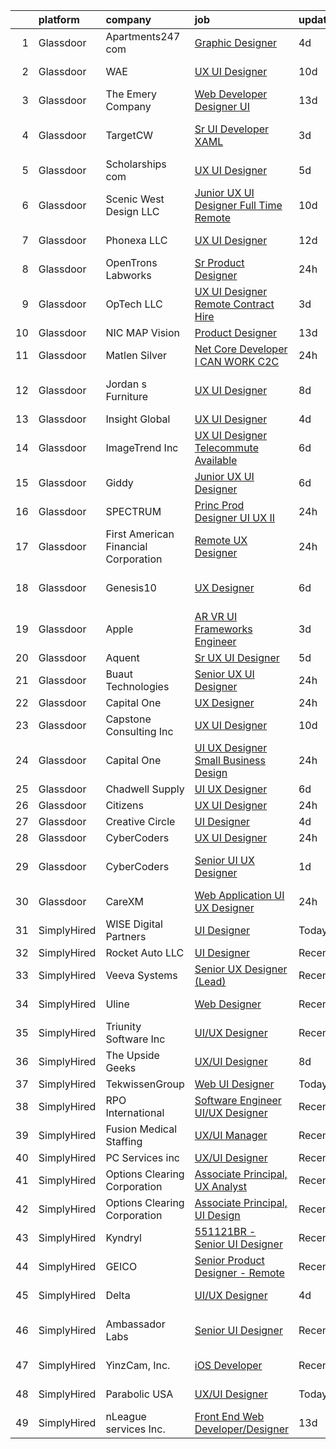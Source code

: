 

|    | platform    | company                              | job                                                                                                                                                                                                                                                                                                                                                                                                                                                                                                                                                                                                                                                                                                                                                                                                                                                                                                                                                                                                                                                                                                                                                                                                                                                                                                                                                                                                | update_time   | location                    |
|---:|:------------|:-------------------------------------|:---------------------------------------------------------------------------------------------------------------------------------------------------------------------------------------------------------------------------------------------------------------------------------------------------------------------------------------------------------------------------------------------------------------------------------------------------------------------------------------------------------------------------------------------------------------------------------------------------------------------------------------------------------------------------------------------------------------------------------------------------------------------------------------------------------------------------------------------------------------------------------------------------------------------------------------------------------------------------------------------------------------------------------------------------------------------------------------------------------------------------------------------------------------------------------------------------------------------------------------------------------------------------------------------------------------------------------------------------------------------------------------------------|:--------------|:----------------------------|
|  1 | Glassdoor   | Apartments247 com                    | [Graphic Designer](https://www.glassdoor.com/partner/jobListing.htm?pos=110&ao=1110586&s=58&guid=000001828163c559a44b240fe33c6c2b&src=GD_JOB_AD&t=SR&vt=w&ea=1&cs=1_e9064ce5&cb=1660028176109&jobListingId=1008053486519&cpc=8795CF9063CD573D&jrtk=3-0-1ga0m7hc6khq8801-1ga0m7hcug4e2800-7d10dd212d599999--6NYlbfkN0BeU7M9rYYo5PFtt98R-yOjlaFf3JV1uEYuIqbSF65ghhgGtDKCQ0JcHZcB25Vd2Gw-KzMTq9hL_wRsCNG_bJTef67xLgBMEa96thSXXJ-mGiPSQHiuZfWK28H1JDWmwOSrQuHZGhpHeuAFLKWsy8bHDPnyBIexSHVDcM3NFJaIqCpaOlbrCeohgTklXG2x8LkuCCX75r7Up_LDZfJvxRfOTijOD1RpQ33jsOuT6DBZVcDz0cgUxO1kB8b2JQ87dt7XNwgyu-Gtsr9_B4uJe1cW00sax2uJXxijsnzsGPLS12FqOhxKVS8j3Ga8By3WFskSGR1Zk2aBqUHpxFD3Pg9Bldruodkzn2WUVj3okgQdKFBW2zsNTyu5Jwo-S1iSfkguxHQJwbhDJvdK23XEYPppyYFDzHZ7F-JjgXwQIeE2kntH5uenl0U9DHt7Q3cBzIq_N2JVaPAfBRkUif3CbX0GJaDzkrtQxmyNEOHq4KnIcE_iFDYdNpbE)                                                                                                                                                                                                                                                                                                                                                                                                                                                                                                                                                        | 4d            | Remote                      |
|  2 | Glassdoor   | WAE                                  | [UX UI Designer](https://www.glassdoor.com/partner/jobListing.htm?pos=101&ao=1110586&s=58&guid=000001828163c559a44b240fe33c6c2b&src=GD_JOB_AD&t=SR&vt=w&ea=1&cs=1_6608801c&cb=1660028176108&jobListingId=1008038079595&cpc=214D26EF4E5789C8&jrtk=3-0-1ga0m7hc6khq8801-1ga0m7hcug4e2800-96f810d3dd78a011--6NYlbfkN0Bl9QJxqCZcWcAyXa034HOvbvet4oZucNDN581_ynRfl1w4Z2vSbYLN9J-8UY_LNbg3m-wMLwqRrFpu-w6Fm9bPy0kEXKbXLW2JhRjyeVIahrFNWy0-9x_5p1p1HaKqIlArE7_fjiNvi59wTmWRIQFnQXAdZ0TN2uC0Qo09sXqJsN5MOWqfKoMeCEFkTfsYeyS4XRvKDuBik4v6hXkDZA_RStbNAfittzvEq-SW_vK2rXr3FDDJN6dtU7Qm44UfK0t0sNpJC2anK8HsCNEtg37ne2E3crxDm5sc-GHJcLpxqCsnF3Tj8AQjCcYpCiT-TF25cGejcRsOeoLJYHql7UmbhtUJo_INuEXseHSA2U8Y71W6msab7OkUTH6kZBjrg0TuKPRuE4y4qZcfoIhireVfJNfKp2yJJwHM9jUkloMtfNaiUrntBRwz9g1TXiWKewPi-D4aciJmc--_ulXgjhv_lU1AII5_nhUpFaszh6zG0s9mo4Xq12A_Z9RqwiMUxiWGw_gXAXrB_g%3D%3D)                                                                                                                                                                                                                                                                                                                                                                                                                                                                                                                              | 10d           | Rochester, NY               |
|  3 | Glassdoor   | The Emery Company                    | [Web Developer   Designer UI](https://www.glassdoor.com/partner/jobListing.htm?pos=125&ao=1110586&s=58&guid=000001828163c559a44b240fe33c6c2b&src=GD_JOB_AD&t=SR&vt=w&ea=1&cs=1_339271bc&cb=1660028176111&jobListingId=1008031200409&cpc=E773D000C9BC26FA&jrtk=3-0-1ga0m7hc6khq8801-1ga0m7hcug4e2800-415dc031d01714ce--6NYlbfkN0CuSQGRMtSulYipVgim2Atu3bTFiA8J7tecboMjkqiwtZyQbJ6cmUj4f-dIob9iMPRM6Daxtn1a0mBwg_ML320VSkCh6bugh67wbQaJhBCc2eCVu8IEar2h6ybwf3obWuBZD7jVW0ktrWBiIMBQazNZLf0Wflcmjn_7TcqCVB0cmgsyu03jXHNjTXzzIdSFkcgbeQaaNesjsmlUBsiESwaKj94r6YzG063hDU-9CtZPsQ6tcjj9XIThkFcPkhu6OU_qUABZ993Igfa6yW90ghCkVS6KYoBPNXTzMtmkYU_tPDTSp6bZG2AN5vXIrmEImml_e1o5zQFbPAnu9xvTAu_5UE_NDwtlaH8lJe1QfBkuAXYCa9b7_JnshJzxUSffiRVmf0_afQ-LpqMv-Epc-7LBDFvURaLcQnL8UIFwrUrqB4xmta5lTBQp4t81TQC5vw6vr7JwOKsVsisdiu28qvaxyY6obm1EQSb78RWVR8m38EE7fKm20k45P9U8PlEpZ5b6MTl1KUfWSQ%3D%3D)                                                                                                                                                                                                                                                                                                                                                                                                                                                                                                                 | 13d           | Houston, TX                 |
|  4 | Glassdoor   | TargetCW                             | [Sr  UI Developer  XAML ](https://www.glassdoor.com/partner/jobListing.htm?pos=126&ao=1110586&s=58&guid=000001828163c559a44b240fe33c6c2b&src=GD_JOB_AD&t=SR&vt=w&cs=1_d7963791&cb=1660028176110&jobListingId=1008054995940&cpc=1160948BCBA38B5B&jrtk=3-0-1ga0m7hc6khq8801-1ga0m7hcug4e2800-3479c08ea28cf22a--6NYlbfkN0A6TktYCN0VG50lat1bxG6ZYGRoV5Av1OVF6J5hGgtfkbuLupBOf1hB4AfOK0qYtBdkso5hwkHH4k3pRx0WsxthXeHz0lppv3t0ekrn37pYNSPWeoeDl31OyviW6K9xnHG0XOB8fve758fnr71pI2j5IjokZTAvF9m-GoPWmRYzhF-xf3HViC5u_uOVzOcW5wX-3gox6hcRe4NKOt6-kMo4X2za3iB7_Ld3Ujt90-U9C67ICFL-oGwg-Qm4jBiDNR_ZAkyhKBz7FrKRz5RjPS2D_oxuSXGt-2PVmBbu4PHdT3WmLidVx4_TpnQit20sjC5LJCsQ1nj2e_pjLb-LublmDH0AZSGPLnAYPtIAOjLU56JDRfsrtheV0EEUNdExGGcsqonML7RKkOInglpqlpO-IWCMpnht08WtCdY78z1q5OaIjHq4cr1Gz8ggXMFdiJFpkOrY5zRP12nXZYf872QT5HRNqw6l4noBu8hDnSWLOay3tYntKHdAlJrkh_0UVhBC16YOEmPypy6jteDXOJ79kBV9lCmwI_pLF05eWnLHTa28y8nGrVrY2X7VpuPgVSM48rfIdg0FIU4KWmiV3ozfDWGwutBt2Fdy4YgLJFlebWGVNSBbErWu7Pr0mLFVGie4nrhm-ivZUlc5X0u_DdnnqX6HZwlCb6m9x3lkMX_sXjGRRR2os73s69HSSieDygnS_SEk8GuKZTVjvJ1aiGpfe3CfqcBFL0M%3D)                                                                                                                                                                                                                                                                                                        | 3d            | San Francisco, CA           |
|  5 | Glassdoor   | Scholarships com                     | [UX UI Designer](https://www.glassdoor.com/partner/jobListing.htm?pos=104&ao=1110586&s=58&guid=000001828163c559a44b240fe33c6c2b&src=GD_JOB_AD&t=SR&vt=w&ea=1&cs=1_8b6f96c6&cb=1660028176108&jobListingId=1008050079238&cpc=9BE7264F9E667C9B&jrtk=3-0-1ga0m7hc6khq8801-1ga0m7hcug4e2800-97a8acf3ea5c8738--6NYlbfkN0DWtRa9NJfjQIs4MWRRqD4F41esfMsK79cV24t80VXfzZFDOyjDImd-O2TBHvFoHtLr3-3PIPVt4Nkd28xrIkk47n_PIbUDEnGGyWir2OTkskoiCdE_TwvvIkB8SMqB8nxYxXsVTFUAfKuWQwS9A2Fs1t4C7WHXKj1fjqB92hcE2iOCk6_tWoYoh_gB6y9bqOQE7F8mbHbP_9LeYXw52SD81gOUf0yOulldptuXGy9Hmmk6mCcRt7R3-zJt5wqTYYvuetclcnnSIDyqLv1XfwnRz4yjkrhRAgCzbTmrco8sQD8MZvdoE3Hp7-J8o0Tznq-BJrdcR4TpumfUsIHdHmR8NnzyehGSbZKn0dTy-bB-nu3m1LXWmJpWZN-IjoBmBrenDBpG6toTEUjioz-E010cHDtauYeYsNIuQC6Ixg0uiHzb9kRmUZKbz4bGi3jsnCsKIcRaRm2O6AjsoPJbGOe42nLymGYO8wtQ9iesgiv_nrF3qQQiRgdj)                                                                                                                                                                                                                                                                                                                                                                                                                                                                                                                                                          | 5d            | Highland Park, IL           |
|  6 | Glassdoor   | Scenic West Design  LLC              | [Junior UX UI Designer  Full Time  Remote ](https://www.glassdoor.com/partner/jobListing.htm?pos=105&ao=1110586&s=58&guid=000001828163c559a44b240fe33c6c2b&src=GD_JOB_AD&t=SR&vt=w&ea=1&cs=1_d11ed28a&cb=1660028176108&jobListingId=1008038829494&cpc=9908D8D4413DBB8A&jrtk=3-0-1ga0m7hc6khq8801-1ga0m7hcug4e2800-dc813bf411e91ac1--6NYlbfkN0Di20U8kyODQb6-AO2Vji-gz3AZLHnbpBo966FLagvruq3rFILu0QvDCpK9UhdhY_d3JowbU6n4M11Js_LYbmnqLHRnBQlkIY0B_Cmuwl9MtxMY5L1RwWegY5XzXch3d-pZliW03Y6g450BCFkjxvpcFSRt0cU3pNoMNOeHGzZK_laZvnMCqk-rCD8hJIbvwz5ox5Ai_0q8pU6ZU5R2BOPb81QvhhewOrWR4Z1g0KJ0h8DNp1k3ELvukmbqRRZ_rfTqdsYRLyFzuPeZkywjNqq8UedHFzdwI7AvpjsxVGoL7uQzhhceA4DOzyDnOnbxx_b_rqg3IhFcrKoHKaX2vJfIAgssAIlSpbJd-umrSbrZy8syITPZw5XG0HoPHR_IUvYhknrHAZv6gr7r8SyHfBd3-HuTvpMibg2SNOxXXn-WMzCE2RqrqgGKdLDoAiQqTJfyHTMK-LCIxwCqGwVqJw8r)                                                                                                                                                                                                                                                                                                                                                                                                                                                                                                                                                               | 10d           | Remote                      |
|  7 | Glassdoor   | Phonexa  LLC                         | [UX UI Designer](https://www.glassdoor.com/partner/jobListing.htm?pos=118&ao=1110586&s=58&guid=000001828163c559a44b240fe33c6c2b&src=GD_JOB_AD&t=SR&vt=w&ea=1&cs=1_8feda5e4&cb=1660028176110&jobListingId=1008033061517&cpc=AC285F3A3ECA6BB0&jrtk=3-0-1ga0m7hc6khq8801-1ga0m7hcug4e2800-7f9ed13c890fbb94--6NYlbfkN0AMLn6zu5ORAjXLz7kGUhjB6HayqlOajU_kbA5Z-CMCwi2WsBbU8Pi9OrRlcF-PW2zA0um912iEdUJduQY3Z4u-DsEmKbaaZjmhWEuk-eyRwk4MSoBSwSkg7B1_d1sxW7wKaxhXfswLjBZyqKJAktFBBBh2fN9MrF30tOxm8X0apya9rvhNZ92-xWV7NVkvg0R78H7wqV1IMcuA5VyYrzuVSZqipel_jL-QehvGYGr7iz3pCU9mxw8euHDmpGebHd_OAm6jer-FZCB9kXyKWITe2yZ5YkvcXT6rYh7r5c2CA4vRnnHt5E5rDFM-uewzHSH0FFBv8yauQdAi6DPvrYR1INRRYZMoxuFZxgHMTKPjGD1uRdhKEDHvLO0jaXrImmfGFL1BYPU_EopybRcMjf5PWRPqxt6B7ZVGVtzaihTEEdWzhWcCnEa1jJV_Ee7WcEQo2-Voi8cANd3fkwasPH_ikZYeved7_m_fBrWGRAyTwA%3D%3D)                                                                                                                                                                                                                                                                                                                                                                                                                                                                                                                                                              | 12d           | Los Angeles, CA             |
|  8 | Glassdoor   | OpenTrons Labworks                   | [Sr  Product Designer](https://www.glassdoor.com/partner/jobListing.htm?pos=115&ao=1110586&s=58&guid=000001828163c559a44b240fe33c6c2b&src=GD_JOB_AD&t=SR&vt=w&ea=1&cs=1_2d6c3cbf&cb=1660028176110&jobListingId=1008060413365&cpc=4F748F1840550ABC&jrtk=3-0-1ga0m7hc6khq8801-1ga0m7hcug4e2800-35a36552cd68a483--6NYlbfkN0CRy_3JIAK97co_lOszuwefXCR0YtVTL0xoVBsl-x3R40za2a445SSTMXfcwy4DHcwk18c1CtFSifW4BwSFM_6f4IlIkAxFDoeuwTBMe112LIb9jKEovwQRmsa9dgU-PotWYN9jEtKUxK0Ayp0uqLSAuW06e0xD5QmdaAaFQxMFt3L0iSv9Gd5zX6NHK3_Lvrv1qGS9tu67WECIUNIw4H4EWxkZQaWAmu2FnIW0X7epFHMtdU-ium5AbYUDsxiqEwXuXneHAhP6XuXMJqRmN0kNuEFoS-k_yFPkIo45fC7bCmR9mxIhiChbsHIgCS_btVwQtLxw2fE-nrt_jK7wDG30Z8vAmGMujmvmbomi2pzKFcn380N8GhiFuF_A6_WvRjEYoaZz8iuKXnL7Zv26_hv6HEQY7kELL9nttYnR-2MAzd-ohexsqRNE6MMv45Nx9DcBOtx-IeGr2d71IXbFUsyepIfhY8AXKe-F5c4Ksyx0hvLM8TJsSR4_yuNhuk1OhUCWUUV6SWkcdg%3D%3D)                                                                                                                                                                                                                                                                                                                                                                                                                                                                                                                        | 24h           | Brooklyn, NY                |
|  9 | Glassdoor   | OpTech LLC                           | [UX UI Designer    Remote   Contract Hire ](https://www.glassdoor.com/partner/jobListing.htm?pos=121&ao=1110586&s=58&guid=000001828163c559a44b240fe33c6c2b&src=GD_JOB_AD&t=SR&vt=w&ea=1&cs=1_6e116eea&cb=1660028176110&jobListingId=1008055860558&cpc=AC285F3A3ECA6BB0&jrtk=3-0-1ga0m7hc6khq8801-1ga0m7hcug4e2800-bc7dfdec8b99b0c6--6NYlbfkN0DP9fosW9IEXaU1TZ3ocreH2vEq1sd-U-IRxHoNdS6RHkqAVuspg0SWSgO6chgcdoVUKnVW4LXXbw-nLax4KHZvgrFDZBvOxdodZuGgBmMnnqzKcAhcoZtFIkESBhh17wempnboMxtBaN4eOtflkGWWKKQJm5pZaOiZHYmZMD6uKhhdQLzM1HepE_8y8PkGYxgfWC93uDZJnAmyk4SJomFvhBUSK5aY_lfyVn6J8iWlDOFCktl8xkNGKlSfeuGErgiC96Y_9wSYc0tWlVkoBON5Oyt-bV0b0z_MMSktM54rd_27S8skZYR5YnHHlkxQK74bfKfk9xDimFQJ8i104nsVuFHfI2KTSp0XX97YMvoqyFh2pB0xPHXvmkfc7TlQz5e0xKvx0Ju-8ofvuOTwf8lV_kzsTn-dT6HoWxb6jLow3BS7d0xt-SQR5ZUK-LoM9Gk1z0tdlDm0nEISZHNwVI1cpONDmCSqr63FyFUOX8FDbEtg0zXiDdUzs1KOZVEvCV8J9gfIhNGQNQ%3D%3D)                                                                                                                                                                                                                                                                                                                                                                                                                                                                                                   | 3d            | Remote                      |
| 10 | Glassdoor   | NIC MAP Vision                       | [Product Designer](https://www.glassdoor.com/partner/jobListing.htm?pos=112&ao=1110586&s=58&guid=000001828163c559a44b240fe33c6c2b&src=GD_JOB_AD&t=SR&vt=w&cs=1_37ca42da&cb=1660028176109&jobListingId=1008030867814&cpc=56C4EA4A1A191A49&jrtk=3-0-1ga0m7hc6khq8801-1ga0m7hcug4e2800-60d9eec4c2205df8--6NYlbfkN0AtsoojotSgbIPhmq4zAQgMxAsohilgvjj0WpDAr-D6-AN6xsHP4aec7gX_7i4O97P3euTb_mLS8EUjoViJCSDtRmeG4FYVXE0XYZobGSwhO6ncyfoaangJZqhXvNaJS6aC5NqmmPwJE0D8kR8HMLaUlxRM5YxzX2UJqgW3lwv5sCS5HadJjfdx63sk4VwrECQdPUOJ6HfFZoe4epYYCcoFYl0wbrvnPVLWSuBAZWq44F1wswAIVK3XnOY8Tv7P5SRM1oxa9ponDe0mRkHQARHFgbwqf0Y9OHpp51m6HlhZa4q9HmApa7dqBXrG4XpwhbDkIkX8b6DFupiYpQ-z0lXlEI93LwTIpIeNsD1F6S4Kd3BzpTkO34JOlEzN__18k1Zv7fo6Lw5w_op8L6cfZWrBesurrbzFLcQpjtd-22tgkmH2mIbnxS6x7W5jeWq-Ek6cPun4HE9voFmEHgytzX_ZgnE-zUY1dMnqa_NQiUWczFoOsL_TOxIeKPe0l4aTXB0BHR426dmGDn7MqL7YOU8OOb0dG6ajwt9wp8LOGjx_Ufr3VCN4mVcc)                                                                                                                                                                                                                                                                                                                                                                                                                                                                                             | 13d           | Remote                      |
| 11 | Glassdoor   | Matlen Silver                        | [ Net Core Developer I CAN WORK C2C](https://www.glassdoor.com/partner/jobListing.htm?pos=124&ao=1110586&s=58&guid=000001828163c559a44b240fe33c6c2b&src=GD_JOB_AD&t=SR&vt=w&ea=1&cs=1_3e4167cd&cb=1660028176111&jobListingId=1008061176552&cpc=654405A9B1E0A9F5&jrtk=3-0-1ga0m7hc6khq8801-1ga0m7hcug4e2800-b04cff43445d95bf--6NYlbfkN0ADTliTSg4K3aDxe8vkHVVj5ml6bx8ND6Ab8oliGx3AtQak9O875La2bFZ7Jqdg5u25Kd4KsMHF_TD2RJy7WDmLEuXNUNDxSi0KFs-17UPwwd5avut0Q6rofQk2Cxr3Ed-dREKnzdihl3QEblT65bd4g5DErlySoVAXKV3702mLc2Cr9SySP5E4qcmZAGPvMhuaVQQ9TrTQ4dWhdulV86XoVcDloXoUIfmnPqPSz2geLIHDr7ZzwSfq0wy-fWTisNq0CBt-VQ7ig2X_muPmqzTHuktp3G3oYS9vbIBWmGT13N57rL2kfQ3Ocn04u5p0S23kLVbNXqVTqMZqxovO216yE0K2sLBcYm91nqxP4pN1uksGcaMwvyO5cgOcjURjW-ufcmfCVkaYug_GLQ8C609EeyudayTTOR0LqvFIaH7HEvvxFHmXzsXRf0KBs-Ro6fM5GynypStBwRD9RPhWVPuzLGUon73rx4E%3D)                                                                                                                                                                                                                                                                                                                                                                                                                                                                                                                                                        | 24h           | Florham Park, NJ            |
| 12 | Glassdoor   | Jordan s Furniture                   | [UX UI Designer](https://www.glassdoor.com/partner/jobListing.htm?pos=117&ao=1110586&s=58&guid=000001828163c559a44b240fe33c6c2b&src=GD_JOB_AD&t=SR&vt=w&cs=1_bef73ea8&cb=1660028176110&jobListingId=1008042748995&cpc=F4EED0218A761C36&jrtk=3-0-1ga0m7hc6khq8801-1ga0m7hcug4e2800-0027da30c5ae9aa9--6NYlbfkN0CtfBLOeqOWlQtoVzcQWVpNCgwImBPjaGBakKLdNKYfci969u7KqqZboeN7WsUFB8h-1d0sor0wg79JOl_b71NqrDrOD9D9Gj_wb2u621tFHDTbGx4W9DQPukz0WgCYUq5BCfrUeKs109lGX4_oKtbRW_41-BR4buGmkUt_TwcxUQkL9895COa5cz0XsnLBXJIJdPrBTUXAF4DGS_69ddGVavttWUTeFwJasv9LHhBk7bQjzvF-4cSHLV82vTMjDa55v3uWGQHCX7-qPrQAJUt8NgqxrzN02JrW03tu_eSjCHcb5yA129x4tIpiULWU4RLZ3YVix7exYPg6plj50Pb39tAHRRTw4FzFG4LclN7HCjylRJmMopvhOVvmdjLPQJsvXvWvnz-Vo5u5Ab1Rkrdggt-mlPpIPrjOB2fpUjHF71btOLm_y-Ly9FdKw1f4bjcbsHQQK27KyK5hgRoluemw796iRgJqb5lMkhxIM0YW2WYza-8egRIwkzThXnsphc_W235ZH-AHClnXlVHJFerQlN3FJqlKNPwvB0YFF7SuFA%3D%3D)                                                                                                                                                                                                                                                                                                                                                                                                                                                                                                   | 8d            | East Taunton, MA            |
| 13 | Glassdoor   | Insight Global                       | [UX UI Designer](https://www.glassdoor.com/partner/jobListing.htm?pos=128&ao=1110586&s=58&guid=000001828163c559a44b240fe33c6c2b&src=GD_JOB_AD&t=SR&vt=w&ea=1&cs=1_5a9e3f62&cb=1660028176111&jobListingId=1008052953190&cpc=654405A9B1E0A9F5&jrtk=3-0-1ga0m7hc6khq8801-1ga0m7hcug4e2800-470d05866739d055--6NYlbfkN0BKkHZu3wF05EeDimN_p6sYpKCMArvwa95YdH7UpkaBCi52Bcb3JNt3gbZrKB95T4Y9O33UVOiehw7FoDG-GaaEolMUnReaTRE5kFnSvKQ91awDatfl6aDg4cCmf2sjzftduIbpcOyxkJRh2gvKjA2XJ67VllMUhR1DxjNU5ecHPsdfs24_TIUxSUXiOGg5zBva-kS4MkegMT-o3qqUBKs2CDh_q-7iwMc8i-7AM_jBJddt0PCQdujtKiU614uARefV10Rrkdoh8DNh-c5IbKXoTAVUKb_-YY__6Joi3G9a-auJQ4aHkoahYGgBdHcUESC-dn_g3J6inmQRHUI56WsTKMhR_84ZvDw_vy5izjkn37q68uzXXb2qnZSt1QC9uz3PryrvPvHjROkFpLN8pMg8YsCKY2U2woLukGxKskqQyoRT7CvsaefWAPYBMhbpaHgnoOMersiUGQFlEH5q-R0ZxbyiQdw3jlxETb5KXFDSnyAHQeWkPFi_5D9NaZ_V0tlNyxfN1otC_A%3D%3D)                                                                                                                                                                                                                                                                                                                                                                                                                                                                                                                              | 4d            | Remote                      |
| 14 | Glassdoor   | ImageTrend Inc                       | [UX UI Designer   Telecommute Available](https://www.glassdoor.com/partner/jobListing.htm?pos=103&ao=1110586&s=58&guid=000001828163c559a44b240fe33c6c2b&src=GD_JOB_AD&t=SR&vt=w&cs=1_9c8a0ea1&cb=1660028176107&jobListingId=1008048373553&cpc=987D8AFE463DF687&jrtk=3-0-1ga0m7hc6khq8801-1ga0m7hcug4e2800-c94349a35513245f--6NYlbfkN0DrwfU7w0F46R08ZIN8pn1s9hSRnqvJPcbWVx8YEyFsPHLaXtJqEtjTqwlAQ-H4t7MSv0M2iLarh8ZzZaQF3KycC-EX0dQyCJQpgYefs-bvc5nxDSpHI-TK2_mK7jV5m1VUN6jNqdprj6VColdWbV8kpq8w1yeA4bg0v789A-jofcCmKwPWBJsXLuAeBHainFO9PnVaUb85boqzi80EKHOOv7HtkNWmZLX0SkISyiIb1jC9F08d5BTRNQaV7E3WNDrtrhh2dqWSYLbosKhlCnqqagrOgydx6UE7yxl_xhklsVkm62S06hF56lopQKZbux8w7i0jQU8BxN0QcauC8cOJoDD4r71hNQlmeK0XtG5oNdATvtVsDwu1tkOs1U68uxZ3uxNCkew6PasMMovObK8y9O82xHa1-lQO2LbcjtUd2D9P_hn41CtfcPwJLI7yiK7tV8vq2EKF6LXaWMzhbURJAW0vK6qHh-n68utPqZBtF_M6oJ8B5AVuWG0hZig60uhPCkMuAPYapNu8UNuM56EpSUtRQoBbgtDDWKw_enVUjhsiYpSPFlQrgEaZK6PZlidDk5QiuzoQfIOQCgXCkl6l)                                                                                                                                                                                                                                                                                                                                                                                                                                       | 6d            | United States               |
| 15 | Glassdoor   | Giddy                                | [Junior UX UI Designer](https://www.glassdoor.com/partner/jobListing.htm?pos=109&ao=1110586&s=58&guid=000001828163c559a44b240fe33c6c2b&src=GD_JOB_AD&t=SR&vt=w&ea=1&cs=1_c52c9964&cb=1660028176109&jobListingId=1008047336318&cpc=BCC169F53084E245&jrtk=3-0-1ga0m7hc6khq8801-1ga0m7hcug4e2800-d1a4b60593d89724--6NYlbfkN0Cd5ZvLdai7cR0fypH5_WiGezUQesq24dbKuF0ly35yawptN0PyaNvimOpY191wOVNjCa9n6FyG0SI0mxvhmadnspxfDYAUWLRuIIll3rlK4kI6jXTffRrduenomHMEBI51Hj1q8WJ31fp8KHH0WDZnE4DE0lKRY9aZeALerYkXLAOimo2AhBlDIdqYc5ikrNrs2BpuH452MJqAjr8gAgDnlHG9fbwoWOWNynvaV_HNM0kVFdBUR9wuCOLiWijPDHQqa1igmMS17U_LQsO9kNbobrvwuuODFf9QeQUnCG9MhNdob58KcokQ-Tb5TqgvLLODe8oajkGMPIjH4qWK_D9rbORjkqERdIZ_JnO3fL3dkTdg7Ra42lhjWR8N03RGv2n8fvCto6FEbKbBSZVfknNjMNRVPAcTwkNmss9nvLyVtzxi9NMCJAleHQQP-5mv2r0Jw9hZb5JsFdlboEg514WXY5Y8kKJwgAMjFKQFk9_Y50n7d5y5BMTWLq8BNKb486U%3D)                                                                                                                                                                                                                                                                                                                                                                                                                                                                                                                                     | 6d            | Austin, TX                  |
| 16 | Glassdoor   | SPECTRUM                             | [Princ Prod Designer   UI UX II](https://www.glassdoor.com/partner/jobListing.htm?pos=107&ao=1110586&s=58&guid=000001828163c559a44b240fe33c6c2b&src=GD_JOB_AD&t=SR&vt=w&cs=1_d6a6d964&cb=1660028176108&jobListingId=1008060368642&cpc=2F9DD8B511C89582&jrtk=3-0-1ga0m7hc6khq8801-1ga0m7hcug4e2800-8d90b49f929722b6--6NYlbfkN0CeXNZYxOzgf11O9-TFJft4I5QLQjKTqoL33Rtx55G7TvJvoeF0OvnalWemQxNwsZt_fWJY9YTyCETqzrC5Y4eh3tedTb3iZriNNXbk8gnQz54DOrsQjfv8mtDtJ0HS3lRzoTK4_cT5cTsu2Q8N6JmYoXH8jS1fgncYIc3c5x2pwPwa3EmvgoyWPSNtEIzyuEcP-ZI4z6j1GzWfk-NX6QiRl3Lh7QkX0p6SA4Y8aSkQUywWSNm1ooy5q4HNwvSruXptFhn0iVkgPqRsTX_f1yuMTxWPFnVlW6w4T_aziPKKDn6ox8AxViXQGoAdzP5WCm_UwbrPzp5ejk5H7rkMVMvFN3qNMr2zMy7elBL58IOfS5WW8Q32UjEeZsq8AGreXSwWhJbqKJB2Coa74Qb4AdZu_7S95DPb9eQezE6NUqtt3dj9zNkUNPkXNj_V8ZIw7Io%3D)                                                                                                                                                                                                                                                                                                                                                                                                                                                                                                                                                                                                 | 24h           | Greenwood Village, CO       |
| 17 | Glassdoor   | First American Financial Corporation | [Remote UX Designer](https://www.glassdoor.com/partner/jobListing.htm?pos=116&ao=1110586&s=58&guid=000001828163c559a44b240fe33c6c2b&src=GD_JOB_AD&t=SR&vt=w&cs=1_de0cd781&cb=1660028176109&jobListingId=1008060481386&cpc=F41FEAB56D215062&jrtk=3-0-1ga0m7hc6khq8801-1ga0m7hcug4e2800-5e26b4fe0d632fbb--6NYlbfkN0D_rOR36Gvk_CJq-cXVMk_EfLL3YILv7-o1rmNyHeomS3LSjiduIbZPUwXCp1KgM8rAVozXDmY3SCYNCKtbd2c9Rmcow3c_GCISB1Erki3k071SOQBhCdEhJxKcvfTJ3aY8ZD6RMcxEtV4yO5DTbG2HKck_g5reS4qG24s3VWZ9ew5oTLtLUnqzqABybs055sMI2dmMSbtoELlOqTQF-n0RWV32EIxxuPeyyQmDDrUN40X8W_o14hwfYsZDnw3kaVHTgHaqAoEYSkSFb_FtSpT0qYmXaPfJEboZqz7rgfW4F6x7NcGUhs_91Ww9-jAPHP-Wn33t7P2qmsyja2CboG3zqy-5kXYrdiZbGyE8nQnBzFmuXRegZI3sCTaAEdKp56CmgXr0Bg6s3Q2qflXODkzaxHH2cGOqpfTR-bqlAiZSoa48kSI-ieA0)                                                                                                                                                                                                                                                                                                                                                                                                                                                                                                                                                                                                                           | 24h           | Santa Ana, CA               |
| 18 | Glassdoor   | Genesis10                            | [UX Designer](https://www.glassdoor.com/partner/jobListing.htm?pos=129&ao=1110586&s=58&guid=000001828163c559a44b240fe33c6c2b&src=GD_JOB_AD&t=SR&vt=w&ea=1&cs=1_fb071b4b&cb=1660028176111&jobListingId=1008047809959&cpc=D2F1DE17EE1F43B9&jrtk=3-0-1ga0m7hc6khq8801-1ga0m7hcug4e2800-a550448fb6494970--6NYlbfkN0DH3ZduE1E9As6soTCMQ_eON6tHq7OqPUhf7AgflmQgujXA4OA3jaDZsOORdf54BINFv2QIeFGg5QvG6EUJq97-YmJIx3q0kClJ06LzOTIF3SCTDPTlhhsdkgMf9q0Ji_E8JHaqU9YZVk9R1AIGNLpTnxEvZzW6BvL5VHh0NG3w676PRcuGtgOOXyDeVsIzOWUHDsURyvZ3Ls1-UhPghYme31gC0kbYn8xLgmEdy_-IEczCiCV5rzIizEKPAUqViT0k4qt7WHRBrHAdghaSN9jkt6XIUVSJMI9_T4w0aBYw48pB7tgL_j0Hf3XqXV5XcAju0xff2TcVYyMxtiKTSMAu2k3qphh7PCaB21eR9s_g54qfbllrsEAZihwRxQ-K_Zz7Qw20ycW9IJvRFhea4Gwpa8vNpnaNBE9I4z0iAL-suGC4m3qhOyAnNKCl83rAi2S4mR0H5objms7aCBkj7NfMhK4GJsflPFi2D3NnLFgATjM1r5YgVpCoG_MAHeIjBdCWcuFno-GWSb5RpCZ1MAJGw_yDpce0OcEYEa9jbo4lDyzSb1n8bRZtfrQEWGG6G8DkdhWDP2MQ8niRii2G4DOTBwt5SiBstH4LIUjKZ_6ihTIJPD7eLAnQm6dvjdQIYQz7jajcw_Knox16Xh7-euF5X1KUls24J3-rWUZsQlwRqdpigIJBBYUCJ9QeBSuX076TrW5JLM55qxMdVCIy5TgcVuQKAVlbHBzOk5GjmqpBtq5FseOieyjKNixt0ucAoGld1OKqY7QLqzVnculBl-byIudRtDWVuzOxN-IwOwyqtOrNPwE5HvzwC_eVoZO9rRxBBNBTuC8fFIEp0wUcFw0qwybW7KQfeU4Ub-eohTU_6sFeSAQ4rmh6QlFnSVE7slSVi_JIO9HghAKJ_pYGjYgRZ2akZ-k58l_4tjrate_NkaJdOSFO5q4wOn6owIbwRppiYMvh1-tz61-CbNaVDOPfaGbKyukPAtLv9I2d4GHHbe1dAuTFnqyF_pa_csBlu6aL1P6jlhAxrg%3D%3D) | 6d            | Mendota Heights, Dakota, MN |
| 19 | Glassdoor   | Apple                                | [AR VR UI Frameworks Engineer](https://www.glassdoor.com/partner/jobListing.htm?pos=114&ao=1110586&s=58&guid=000001828163c559a44b240fe33c6c2b&src=GD_JOB_AD&t=SR&vt=w&cs=1_9c66666e&cb=1660028176109&jobListingId=1008056590557&cpc=F41FEAB56D215062&jrtk=3-0-1ga0m7hc6khq8801-1ga0m7hcug4e2800-755e4e1f8bbd6e4e--6NYlbfkN0BvKrLyj5gPmtZO9T8euul8TCxuuKNOtzRJOomxnwSEodTz2Bc-sPZlt2Zgji_QUXErRRnd3Vp33i82mbfr9B_PKwk1K8gp4La2f3srgvqDy6WupVnxY6NIp3F19EjsSl4sO8SLlB_xbRpJLqiIr5dP7Kr4hmV9CW7wAONf4EZvcXhi6pcX-fsY_gNcrPEXE-ZGoo8KRgsGGSIzjXakbQqY6TdocUu4LpPgNWzSEoUCq3cgnOZEGLUdvTU8-NX1fOQ49O_dYK1tJUMeGmVEm4muyX0i-Jqgyx_KF-QRgW99mys7m8dBYG5MqpNzq9g4ZqbnYygZ62YUCdjzObMj5LLxrqbZ1d-d23Tcxa70qbmARBYdXuvNQKPQQxuX8Zb7sSkBe8dX-TNLwTv2Cr386aZZn8lDCMEWC4I-VJ5Du2XjvTrKHZjviC-OokbXpzLk_kBcappMrJVzWd98WE0zKqEVdGGObN5tGYmEx4lS_P9N2pH8P1odQAZWxmaw8emnzuMh8NTGhF3g4xy8wAMHKf2ViU0Yt-tRL6kMm9DGtWQCdgGsun8mRNRGycy35eK5f2Vr8NTmXBMBVDskkqEDSVoAOwBbOaMt073Vp3dUIORD010vmoJ4q5ta7FUH-54vphbEyDRWBDAu75UITOljj6xR1-hBAzNeTlwT6Rd96l9LtdRkrh3ui400J9UjDML5mk8xoDmGgdl9prNGWc1ad2EwGi0_T1BtcSYR3o3DjIIvtQLfRiboVEHiBK3HJkw8U8B3KngQLnUp10IatJBPLgPvwJmop4IHQkmA06yUaH0fJFyVsRLCGI5Pi2DOrV4Df8IKsVdcdKX_AJk6mgCyFT6Gfq9CuX-mF7PU5haxPdz8PiRf-ZLSLbHl7v2KhT3txz7KB1W8xjaQ4iekLKYjCOuNJeQcM1A2oVZ-uWwuchAz7ET1ppKQfiPehGPcrdHl1jtQw_m5ZRLnFA%3D%3D)                                                     | 3d            | Cupertino, CA               |
| 20 | Glassdoor   | Aquent                               | [Sr  UX   UI Designer](https://www.glassdoor.com/partner/jobListing.htm?pos=130&ao=1110586&s=58&guid=000001828163c559a44b240fe33c6c2b&src=GD_JOB_AD&t=SR&vt=w&cs=1_c415b0bd&cb=1660028176111&jobListingId=1008050237710&cpc=9DC6E4D8324653EE&jrtk=3-0-1ga0m7hc6khq8801-1ga0m7hcug4e2800-b9d88c2634e37cf2--6NYlbfkN0DMrcEu7yrtATojKJA7cEzGQ3FdRGWLh0CZQInL4ECGI9gD0Wolx9R2v-Aex0-GK07SeUsxiPoQAw3Gt3qnAtUkXE-q3nk_671ntMIUE7g7AcbR4A60yl8DRs9LA3NOvF0mSX-a7RyMc3LzWuWVuNLEF1qI5UjdE4H7K-2a1fa67wMBKnzRrcwRjtEwTPNThpHJFC1s7Pje7Yl0oXS8gvv_bJEZT_C37wTkAuKyHsvMGGYYhnUpYZnED6qxMqg0lzZmN06dnhpnTqqqyD9wGbN2yaNbhx4Kcl3qQPWWFvYemZ43-2USMbYVDfohAwVFkBpwUEvu7n8HrhOwqtahD0ySfwbg0HdUcQTMeSI0LE0ceEEpALj4JJV_VGH9HGVNtSXIlL38KDLSasOBOFf3l9MTGpa4nlnZRtWvZJZzMEE5I2W4j0oA8vKWHzq3k1kLcxJgDU54mxWZyw%3D%3D)                                                                                                                                                                                                                                                                                                                                                                                                                                                                                                                                                                                             | 5d            | Seattle, WA                 |
| 21 | Glassdoor   | Buaut Technologies                   | [Senior UX UI Designer](https://www.glassdoor.com/partner/jobListing.htm?pos=120&ao=1110586&s=58&guid=000001828163c559a44b240fe33c6c2b&src=GD_JOB_AD&t=SR&vt=w&ea=1&cs=1_c7fb3292&cb=1660028176110&jobListingId=1008060923478&cpc=6BBECBC74F3AC36E&jrtk=3-0-1ga0m7hc6khq8801-1ga0m7hcug4e2800-74a8118b5bdb61a2--6NYlbfkN0AM12BqbIzrsuE18cTx8sQy-T1AownhVWSDbBE0SGQbQBS6_mlrZ2LHB2p9fBspAufCXp-gwpFA3PZhd79EJ6LirMTOOORd4Ja7K6afeJC-qFOexLYGvcqa8eZ2YGZF8etv2lT5PdC8OjOFBsTW-Gx7R1PPCqO_oKaeO80Di7fqX_DoI9Y6ZwlfxnVQzmqRlJ22wyfDAuJ_kpN7hTzMOU76FQuQMybPFBejZr67k64-qNzl4MlE9kWE_-3jg2m9dDwGn9K3A0-nW5vxwRz0KT3CEnmMdhXuNsXWZZGnnyCoBOBYvY9SKnnFOw-_9uocOsoapkz9EzMrZ9_g4Fw_Y0CXmsUxFM7IIaMOsgNlvVtxU3D_Oa1cdlub63APsOQxwnJe4Bsi908aEvbs73WlaNVYagJEG3iptKtAi9771QYs5Ag5SetNGw7r8zYddL5nEu6fsncttcYehWECtyVFjwHffTyXwSMKBMNnZo68coBcE1VIAeDzmh00qzgE5QcQdufEdGobAiypSQ%3D%3D)                                                                                                                                                                                                                                                                                                                                                                                                                                                                                                                       | 24h           | Atlanta, GA                 |
| 22 | Glassdoor   | Capital One                          | [UX Designer](https://www.glassdoor.com/partner/jobListing.htm?pos=111&ao=1110586&s=58&guid=000001828163c559a44b240fe33c6c2b&src=GD_JOB_AD&t=SR&vt=w&cs=1_04308861&cb=1660028176109&jobListingId=1008060345088&cpc=F5E96E35A1725171&jrtk=3-0-1ga0m7hc6khq8801-1ga0m7hcug4e2800-427eb39bab5bf89a--6NYlbfkN0C3j_zLGvpMLCdiZ0WC46XqVTA1VMZzOzKXPhAXwYlrNb9EbKZEg8x0wzjxx-xvfPorwY8b5x-zb0I6sly93dx3KaMgVk57ztA-HwD9au9eRINEcBH38kGySlLg_OI8qqlE9Z96uZ-GCxc5-5Pr1r_AFy90e0Z1VNSKGCx5lYh_VHlyV_r7evKJr-OP5idyHGF7onLCcNkb4gkM3Q4_uy2UnmIIIyYoWg6XZhENfZkkyVyaRJW0FwuJscVqe-KyHztNkXbpHj_PitKAuLyxpXuh2IbSQcZTCn1hBw5hthwi1pZ7mCUhPcPmArMiWJrkmV2OZLrQg8YT_d9YRvrQwnzzbLVSVvA1acVfOA9LwGlu1SSPq7PQbt3CgdlfcjvC9tPWSo1JiyyKvQ86E2bW-x4Xo7FzyaKSYcFk4xuesdxV4XfSfjxFfRvb)                                                                                                                                                                                                                                                                                                                                                                                                                                                                                                                                                                                                                                  | 24h           | Plano, TX                   |
| 23 | Glassdoor   | Capstone Consulting Inc              | [UX UI Designer](https://www.glassdoor.com/partner/jobListing.htm?pos=123&ao=1110586&s=58&guid=000001828163c559a44b240fe33c6c2b&src=GD_JOB_AD&t=SR&vt=w&ea=1&cs=1_f70948f3&cb=1660028176110&jobListingId=1008038023907&cpc=BAEB662971763A76&jrtk=3-0-1ga0m7hc6khq8801-1ga0m7hcug4e2800-af061ea4a5cfc7b6--6NYlbfkN0B96V2X-ktcizmBETSpagECMuEmqz18d3bUfhM7kAXLffEXIEXFlRommVREmklqT0anZiBABEpXDNg3k9unyGK1ffV2YTkEWnCH4PrhuVsEdUG8WAGdHXvJhRiTukQ_sg1Aq7yQttyJVRn-YytSIbCZv_8IzO-XH5oy1KXeU3pHyBx37dGttXdNWWx-fQNHXJ8AySgX03hM5qyq5eknfPBgpsAfJrsDIBNIqS7nW1jPXWANjOl_-64bqmAfLJd3wotTXr5zMdhqd9RjBufGwHzaXQzdF39jGntp-UGipOA1VSzu1fg2vmz8-KXhR9xZbGpDExEnOAQPoDtBxQ3LiV9iqvOFD7xDTlssGZDQk0FB4o65Fz3OC5ay27q4A355uHbw7CfQkpE0TmPulgFZxnvXJp5Fy66Oihr06witTkb2Jc3ItDbfUqr335EEfReb6G3bRaG16ZuapU6vJnw2E86h-wXqKk3ARpvT-2J5q2H4apnB_gfjQvY_)                                                                                                                                                                                                                                                                                                                                                                                                                                                                                                                                                          | 10d           | Remote                      |
| 24 | Glassdoor   | Capital One                          | [UI UX Designer   Small Business Design](https://www.glassdoor.com/partner/jobListing.htm?pos=108&ao=1110586&s=58&guid=000001828163c559a44b240fe33c6c2b&src=GD_JOB_AD&t=SR&vt=w&cs=1_765ba377&cb=1660028176108&jobListingId=1008060345125&cpc=45DC3EB807283E85&jrtk=3-0-1ga0m7hc6khq8801-1ga0m7hcug4e2800-31da5e430d369a47--6NYlbfkN0C3j_zLGvpMLCdiZ0WC46XqVTA1VMZzOzKXPhAXwYlrNb9EbKZEg8x0wzjxx-xvfPorwY8b5x-zb6To_IxH331W4E-1xqvtpM0ZV2F12j1aRi4jQv6dirlq3zeCK9dLWX36_AIcP0_GGsOHjIrXuyV-5NT-zaMm3emScUX6GC7DhJ8iC9MkuOYCeHoQheDxlEhCsMG0aByfJL-Z5uyOw7Dt8_ptQ9MeG-YouoDLofXOxNTEak-e0YGhGFTM8zeSeuskXFyPw7UmeZmZR57AJrjq6963HfHLp62Lo8Pz5_ngTou0M3ygQe87nDqWW6DT_4R9yEatC887iMiDDHP7Aqw3z57doIA4xB9Oj9TIaqrAvKRFJIBjC_PnGfBk8cAwMhtRi4qlWzGBZ25QI97my4cbCLgLbbQs31q02ebgnlG0FhIHwJk0JaFQ)                                                                                                                                                                                                                                                                                                                                                                                                                                                                                                                                                                                                       | 24h           | McLean, VA                  |
| 25 | Glassdoor   | Chadwell Supply                      | [UI UX Designer](https://www.glassdoor.com/partner/jobListing.htm?pos=113&ao=1110586&s=58&guid=000001828163c559a44b240fe33c6c2b&src=GD_JOB_AD&t=SR&vt=w&ea=1&cs=1_923ac1bc&cb=1660028176110&jobListingId=1008048353069&cpc=7AD1D84939BBEEF3&jrtk=3-0-1ga0m7hc6khq8801-1ga0m7hcug4e2800-0623b6dee67934f2--6NYlbfkN0A7hBXzsdRqctFxVR-nR18ETFWiF-Vc9YCzVbdqLfWy5onrdVgeVLDCsCLDSYYzjsfyoi6i_gRjvJ-Di9rVk__uvsOB3jbY-ENMNbUbvjEDYnaiyu5_ZFKsIf1PCA9Yk-DbYI0pRDtjcCsGcmv9IB4bPg2lg8EouI1vtrxBE0ls5qfSQfA0_pVeYQr5PZrZlq0--rZWI8QmeHlJXkkFOB_uioUtzTM9q05QRatnY3LCB62mnyrkmJW5jwbof7PsT-EBZCtnfA9GfQRZnNANGx-OMxiSH5ymcp3ikttqvx_SnP4Q_dJTriiFBr0UxkHGHWmygVreH5jz8RhTKV54Hf3eQDwo8K3lHC1rmyw-SjizPCEI8F-UypyW8NI2VSbdqd9PwT9UGIe2pGCSf10fiLVaTvmTHNyXrv8y0C57WnH3HKBydsuRm_X9zc-_Y4_RwgVfS3pmv6dr7oFxPlFuaT5O-7gEUWuYY759P9CMQboodjTgL3JUjEitaXsMSuHM3xHsJUsVt6boJg6d9tnod-UVMnuNX67ZaX0%3D)                                                                                                                                                                                                                                                                                                                                                                                                                                                                                                            | 6d            | Tampa, FL                   |
| 26 | Glassdoor   | Citizens                             | [UX UI Designer](https://www.glassdoor.com/partner/jobListing.htm?pos=119&ao=1110586&s=58&guid=000001828163c559a44b240fe33c6c2b&src=GD_JOB_AD&t=SR&vt=w&cs=1_d5ee5b91&cb=1660028176110&jobListingId=1008060212403&cpc=A65DF3A704A48F9B&jrtk=3-0-1ga0m7hc6khq8801-1ga0m7hcug4e2800-e570fa076dc11bb3--6NYlbfkN0DbY87xTe1ZMhhjQ9k8R965brWLRw8vo5R_taDvbDEPJhbr91S5VW77nhJ0YJlxP6pftx2jdwHceqzjpWAbsDni8UA1qCKs6izQTtnI2_Q0O-k2D3SqRs5j-PxftqVmtrLNvvAiHJ3JrsC6VIZt6xbmypoK0QgzLK9oRduc0INOkFUxPv-wmEgPJZ920ETtA3Ng64j-cRAZUQUgAMlSfBK7thH_I8TUzpSaLRP2Kp4_hmejpfUO7CN68_tLZswgaMPp4nowHBTTsnGNqFpucWbxxR79VROblNzlDmTaPWYbmmqbTa0C5zdB66KG-usTy3-xdIMqKtCQJ7Yxeh0w-03XKvFyEcT3eNUffR9nYtP3ReSg46jjrNWQKQWha_DcVtPKJUg4PfwH6_P7m_BFFxW50pbrzMgbp4QJLvTzJRbZ3AZyzg8SdZP4IHjEAJWCpLs%3D)                                                                                                                                                                                                                                                                                                                                                                                                                                                                                                                                                                                                                 | 24h           | Johnston, RI                |
| 27 | Glassdoor   | Creative Circle                      | [UI Designer](https://www.glassdoor.com/partner/jobListing.htm?pos=106&ao=1110586&s=58&guid=000001828163c559a44b240fe33c6c2b&src=GD_JOB_AD&t=SR&vt=w&cs=1_c7270c86&cb=1660028176108&jobListingId=1008052746459&cpc=65CC663E25211861&jrtk=3-0-1ga0m7hc6khq8801-1ga0m7hcug4e2800-cb995c5ace71f2f8--6NYlbfkN0BPwlZa85gbT4Q3XYQoU_uQn0Qmw9zd_9UNfmcwtqAVud1yvyq1Z4UAlx1bxhDUi3LksnLBypyz1k1gCLqnW0dRcOFkM3j_NM2TSq3pHRFGXWVeIlC8jc3FY59xm8Qzy472K8k8R_1MnvzYsiiMge6ZtMmq7x1aEUnTdnm6Y1_2V0GrdUqgOxpDgXqCaNvmKTOqF50jjwDyRi51r5ptO_heZHkdfqHntAyAw9UHsKnjDdvZnNn75YYFP1p3sgWt9Q1yn_kliRg4edF0MgtxZaRb5zcNsXkz_2wekJnwN2VKmkps7RQRLY4Mvij90WmhkfYZww2j37tuJJ3DHdzaQV_7-_3Qk1jHuN1otwTkhjf7Mq8bcnuih-j3G1AKV0jXrSsR2Mu6jK1O-T1iW_dIQR6qka-9DXXRyi3qFT3Rq2o6F4-6GpEIFu91vaAu5iIqonBmStghJf6SC4FgwXHw_ouBGkcsNKUa3AOMgCcJ-B5hmHhVthNKJ1HA7BAApiAO4u1KSK587qcmXg%3D%3D)                                                                                                                                                                                                                                                                                                                                                                                                                                                                                                                                      | 4d            | Austin, TX                  |
| 28 | Glassdoor   | CyberCoders                          | [UX   UI Designer](https://www.glassdoor.com/partner/jobListing.htm?pos=127&ao=1110586&s=58&guid=000001828163c559a44b240fe33c6c2b&src=GD_JOB_AD&t=SR&vt=w&ea=1&cs=1_e21223df&cb=1660028176111&jobListingId=1008060675717&cpc=FB7E4A1762AE5BEC&jrtk=3-0-1ga0m7hc6khq8801-1ga0m7hcug4e2800-aeafd794d4d95599--6NYlbfkN0CpFJQzrgRR8WqXWK1qKKEqALWJw739KlKqr2H-MSI4eoBlI4EFrmor2FYZMP3muM0Ub0ZhMW8URSwfWE8w_ldhJ_VKAVC8DjmP8DU3FYskdjGGaHpctAnFLDwyC8xEt9S0K9uQCLKBTvA4ikXI7vuLfQgoUleP4vSJgwPlUshbxSCyddPUDekNFbaD4Nd8RilXs1uP-o6SooL2gO1jjXeqC04CaZqPj6wZymRHljbcKynQsji-8eiP3pWVj3lMLSkdSPGwYk7CXWk1gDJKho-h6vVPERNETlQrSVapRxjMEKjG_xvN3euCJnxetxVc9rV5WXX1c5dvq50ESbp44uUgblnWU1dz8G8Z1vrWL5Z5icALRTNDxveykgCN8IMGY3rGTexfaNr9GooKxRINxHv0NuPXvq5olmwYx0_hb67iTFSFV8_xr_8VK0nUL1na5k4-ZjeCEowJ0tRwtN-EQA0xQAAzqzdgfzf0jmeKwVPK15dnqJrT0hYEv3CbLiU0U7V0JfH-zZi39KYSZnDUK4kfXHZc38pTQMrScRYcRz7Z7ZOCkriYyLYkdJJayta4CTm9YbvhJxlcHpS9oj_c6dL3czEUwkIRfKi55kFpDybszIsoFxiQ6tIZsm_rZLjBBVxkH61va5i29l0Jc0KaANgcu9YqBiaeTNuZ7qtBtkLevv7m7isbdd7w_eypPwo96_Ny5voXCNGoatvRF82ApM7RRyODb8i1_3f_D56iJna-lrX1Hf1QJj_k6rLnacleNQGmKnuH7t8FyF0SRMWF0Bmf3XY2Ds8emGgiiThlJTaCdq3E4ioe8caZlTtDimm7v_D_YKcokKsh3E7JbaafhcMdE7W-mRuocaxDdfHq0nrBk7wVY1ashzBwytfWVHEPJVoTiXW88SKAIhlx3Hws4F0MRQtFsp6c4kqLCbASwPc-H0qT74lCfA-b6rSXsEM5FqNqEj6xNx-v8kRyYRqUHAc9AJngYCMvhURnkuKJSvw2ykcf5U105m9y)                        | 24h           | Austin, TX                  |
| 29 | Glassdoor   | CyberCoders                          | [Senior UI UX Designer](https://www.glassdoor.com/partner/jobListing.htm?pos=122&ao=1110586&s=58&guid=000001828163c559a44b240fe33c6c2b&src=GD_JOB_AD&t=SR&vt=w&ea=1&cs=1_61eb4d9b&cb=1660028176110&jobListingId=1008058281867&cpc=FB7E4A1762AE5BEC&jrtk=3-0-1ga0m7hc6khq8801-1ga0m7hcug4e2800-5056754509d4635c--6NYlbfkN0CpFJQzrgRR8WqXWK1qKKEqALWJw739KlKqr2H-MSI4eoBlI4EFrmor2FYZMP3muM3qxPNuNJt_0FhNYRMJIFHUhDnh1nSo7UriAG_n-D72vQeNCJq1m1T80m7lbVSVxkM0meiOeS2p_xXDBd99eNfHRczoJVwIzmRCpBVUQxDXMyLbHYkGkOOUaT3x2ag-hy-1842krNkm2ytOeHs9Obwnxv_VHy4uZehz2gjaMiQqXQiNwUCnWHLKQBUXeqSxgdxaPV-RVP3S4s7vNe2hZQJmGgAD51bYonm-EjH73tvfchFngcYQFUtFZjiBd2bPik4l-ZQuRtxghdFF6frOZ90jIAcQC_FYH-3SKg2Fd0QDsSk41oAfFdG5NJnX-oYfo4oHsFDm0p7gpfsULnLhtI7IFOCLa2kRLxiTA2AdOO-3ZXlblfUGVnkaw_b2t8sy4gaHu856ls9ht7HG01_5XkYzntP--XYbbPGgSj3DxJfDUb59GPZVTcajCrkjTR0K5qGIu0JPqXmjz5f1N9dUm7IVg0WZ2L80mMHaqNu_H8OCFQmemFsm_fpdv0ayUfqJR40_sC7qHfkeCA_2wiZjkud1XYoq99j0NzaOoFnUDNJdXotACZlGQVr_fyMhGW_0LPd6z1X2g4ttY7tCNKNoCbWlS-_Gjdnz6sX0SH_QKn-iWv3Ig6qy_FJbppsQ812-5_U0fip31Mmca3Sb5uaROhVZo521NmDQchTCryBtkoauwr0Q6ySjVgRm_30cwq1BuP1vq5bdNX7ihqjPiZ37DE43sZnJSlsZCOL_YXrrY3fFrjfNTlrdXedi-nPe6rZsqHZdh5-rgiQrcW1u1XQR-WIWoI9jCYXpHXeo2xnJa9sxT6I8h538oOABb2yHaPFOkLSRhgYr90zQadSh4jl1l3ApUBnlHX9spmZc4XfY45vwZ3uDoSL84McdLhGMnL3zHBAkrmtGcoC_Fe4uTevuU7HaPtMpvbdLgnhg3IIOKxGr5A%3D%3D)                       | 1d            | San Francisco, CA           |
| 30 | Glassdoor   | CareXM                               | [Web Application UI UX Designer](https://www.glassdoor.com/partner/jobListing.htm?pos=102&ao=1110586&s=58&guid=000001828163c559a44b240fe33c6c2b&src=GD_JOB_AD&t=SR&vt=w&ea=1&cs=1_e91761c5&cb=1660028176108&jobListingId=1008061259390&cpc=90E10D0C903B794B&jrtk=3-0-1ga0m7hc6khq8801-1ga0m7hcug4e2800-f46ba3d3bfefe05d--6NYlbfkN0Ci7McUbp6kWtUQQQjvWMiUkuvB_2_4ag8xlRhO4Tce5m-L2V5Ql6P4l5azXZvEBcUwO4acWa3_2paVhN2D1n375vtABebL3yBp10vMABoBrxCvl6LlCe941ZRqyJS_DYmqoy-h7kOPQ_SXyK6c1JRihkoQXGKOgT5TVEdwo3OaIXJWJpdnmVeCkmzo9Oo7DuhWAsXSO-UoAiihqjGXjiSWn-nruHP2G_fzve9Cm8XHhm90WcUFqcpIWzy6Oaqv1BSzF7QJ3-rriphubPNp7NkS4OZEaC6ZGT7Mm6poZMXVOnh3JTX5G9wgyDoptQRXDcFNYvJi64U4VNobbc1IBoVS2U-UWBHjhmZHWtqwtLZYuFHtFx6S-gJ0VBZLmpwuS_u0GK3g7aHlUrQAfJNTdxg4znZrqiq80xnbUflBUg2j-QgB1-mMGQ-S_yOYwZZj33ckzwfaAm8dfcsJ7nteNozIDmFqp0fdyWDmWMWQZIoaHdGXThUXdEDfbG83B2rALh0oiliCBUzMF3JDf_b5busJRcm9AKUGBPKczr9J9CvX1yD3cESVRAaGm3cVLw-hYOItQEbz_4s1oHxKS3Cs-n3iNfQ4p50oGH7PbyWvfYKq0iHBob-BoE0vE2ETX4tUbw0%3D)                                                                                                                                                                                                                                                                                                                                                                                            | 24h           | Remote                      |
| 31 | SimplyHired | WISE Digital Partners                | [UI Designer](https://www.simplyhired.com/job/qsMjhdqKuNCZKIjAm5mOyx0R40WV324ViDuoZimMOo02FFk9gLPjWg?q=ui+designer)                                                                                                                                                                                                                                                                                                                                                                                                                                                                                                                                                                                                                                                                                                                                                                                                                                                                                                                                                                                                                                                                                                                                                                                                                                                                                | Today         | Remote                      |
| 32 | SimplyHired | Rocket Auto LLC                      | [UI Designer](https://www.simplyhired.com/job/WCmLI0H-8_qePO8lOkZuolndfqSyUjNRbuIYVL8NONHYwydHnSYYpg?q=ui+designer)                                                                                                                                                                                                                                                                                                                                                                                                                                                                                                                                                                                                                                                                                                                                                                                                                                                                                                                                                                                                                                                                                                                                                                                                                                                                                | Recently      | Detroit, MI                 |
| 33 | SimplyHired | Veeva Systems                        | [Senior UX Designer (Lead)](https://www.simplyhired.com/job/zotqg0LNyggwCvIVEN0GQD5X9uMwPE4Ruxm9_8sypuf_l-NU82U_IQ?q=ui+designer)                                                                                                                                                                                                                                                                                                                                                                                                                                                                                                                                                                                                                                                                                                                                                                                                                                                                                                                                                                                                                                                                                                                                                                                                                                                                  | Recently      | Boston, MA                  |
| 34 | SimplyHired | Uline                                | [Web Designer](https://www.simplyhired.com/job/kI5kUAq-InikRw-9L7E4f0451pjqb3sKTzg2rEtjPg4g-FlQB3FIdQ?q=ui+designer)                                                                                                                                                                                                                                                                                                                                                                                                                                                                                                                                                                                                                                                                                                                                                                                                                                                                                                                                                                                                                                                                                                                                                                                                                                                                               | Recently      | Pleasant Prairie, WI        |
| 35 | SimplyHired | Triunity Software Inc                | [UI/UX Designer](https://www.simplyhired.com/job/FWD-WOF8KbcAbAcjywJlxy4RTVvw5WjzCbBrSwfKnZen6sTM60PUkA?q=ui+designer)                                                                                                                                                                                                                                                                                                                                                                                                                                                                                                                                                                                                                                                                                                                                                                                                                                                                                                                                                                                                                                                                                                                                                                                                                                                                             | Recently      | Remote                      |
| 36 | SimplyHired | The Upside Geeks                     | [UX/UI Designer](https://www.simplyhired.com/job/pCFLZzgGm_v1DgbrqaIfztBcQACIVU8ozrrvqRixjIo634x1uZrQwA?q=ui+designer)                                                                                                                                                                                                                                                                                                                                                                                                                                                                                                                                                                                                                                                                                                                                                                                                                                                                                                                                                                                                                                                                                                                                                                                                                                                                             | 8d            | Remote                      |
| 37 | SimplyHired | TekwissenGroup                       | [Web UI Designer](https://www.simplyhired.com/job/N8gbXmCd-TTmR8XfRMqvjfwMLwKyHfOuo_TZ1qTVckM9ed0mI8xRkw?q=ui+designer)                                                                                                                                                                                                                                                                                                                                                                                                                                                                                                                                                                                                                                                                                                                                                                                                                                                                                                                                                                                                                                                                                                                                                                                                                                                                            | Today         | Remote                      |
| 38 | SimplyHired | RPO International                    | [Software Engineer UI/UX Designer](https://www.simplyhired.com/job/GRMSNumP0Lhpt-drPg-v9j2N-Pbf2V80-eSOZs-hruI9QnYRdZKTGg?q=ui+designer)                                                                                                                                                                                                                                                                                                                                                                                                                                                                                                                                                                                                                                                                                                                                                                                                                                                                                                                                                                                                                                                                                                                                                                                                                                                           | Recently      | Houston, TX                 |
| 39 | SimplyHired | Fusion Medical Staffing              | [UX/UI Manager](https://www.simplyhired.com/job/eqD5U-DBjwOtgnlZ5U1e9fHpb75X1cC0mMIQD5m7Oq4k5JKbwvYX5g?q=ui+designer)                                                                                                                                                                                                                                                                                                                                                                                                                                                                                                                                                                                                                                                                                                                                                                                                                                                                                                                                                                                                                                                                                                                                                                                                                                                                              | Recently      | Omaha, NE                   |
| 40 | SimplyHired | PC Services inc                      | [UX/UI Designer](https://www.simplyhired.com/job/IA31aaId7pVOoA4F_YLu7MJj2dwVDxpMhJGVKVFcLo9n0WI5F6Dpxw?q=ui+designer)                                                                                                                                                                                                                                                                                                                                                                                                                                                                                                                                                                                                                                                                                                                                                                                                                                                                                                                                                                                                                                                                                                                                                                                                                                                                             | Recently      | Remote                      |
| 41 | SimplyHired | Options Clearing Corporation         | [Associate Principal, UX Analyst](https://www.simplyhired.com/job/NJXAUfSOqzVhwx_M0iXaDIbYwM8ExZPwjgA8IYKXBrDi_WqxwVqsDw?q=ui+designer)                                                                                                                                                                                                                                                                                                                                                                                                                                                                                                                                                                                                                                                                                                                                                                                                                                                                                                                                                                                                                                                                                                                                                                                                                                                            | Recently      | Chicago, IL                 |
| 42 | SimplyHired | Options Clearing Corporation         | [Associate Principal, UI Design](https://www.simplyhired.com/job/W92YsuUW4xbt8AD3mTP4SQGrVXpulViZ7_LHfCXEUtW2GMS18CQL7g?q=ui+designer)                                                                                                                                                                                                                                                                                                                                                                                                                                                                                                                                                                                                                                                                                                                                                                                                                                                                                                                                                                                                                                                                                                                                                                                                                                                             | Recently      | Chicago, IL                 |
| 43 | SimplyHired | Kyndryl                              | [551121BR - Senior UI Designer](https://www.simplyhired.com/job/ln0q34g6s9axBOm-rTUWAVtLoFSFqQUKmESbQP3-Av_kUwzfaMU9MQ?q=ui+designer)                                                                                                                                                                                                                                                                                                                                                                                                                                                                                                                                                                                                                                                                                                                                                                                                                                                                                                                                                                                                                                                                                                                                                                                                                                                              | Recently      | Remote                      |
| 44 | SimplyHired | GEICO                                | [Senior Product Designer - Remote](https://www.simplyhired.com/job/ln3sud8aZd5sLYh7KD6CsvNqb5UO84vfiWg14cWgaPWEKoWKejzmPA?q=ui+designer)                                                                                                                                                                                                                                                                                                                                                                                                                                                                                                                                                                                                                                                                                                                                                                                                                                                                                                                                                                                                                                                                                                                                                                                                                                                           | Recently      | Chevy Chase, MD             |
| 45 | SimplyHired | Delta                                | [UI/UX Designer](https://www.simplyhired.com/job/TsFMReXVR9JLri94ioEqF36VJ791q4laKB7OTvx6IP7BH7CQIHkLTQ?q=ui+designer)                                                                                                                                                                                                                                                                                                                                                                                                                                                                                                                                                                                                                                                                                                                                                                                                                                                                                                                                                                                                                                                                                                                                                                                                                                                                             | 4d            | Washington, DC              |
| 46 | SimplyHired | Ambassador Labs                      | [Senior UI Designer](https://www.simplyhired.com/job/TrzDfhto2gl-nirr2Sk29IV4eqJ2DyoGsNbvVrrNboZaK-roHkSfKw?q=ui+designer)                                                                                                                                                                                                                                                                                                                                                                                                                                                                                                                                                                                                                                                                                                                                                                                                                                                                                                                                                                                                                                                                                                                                                                                                                                                                         | Recently      | New York, NY +9 locations   |
| 47 | SimplyHired | YinzCam, Inc.                        | [iOS Developer](https://www.simplyhired.com/job/O7s3dealHuxhU0MGhoaMnfOJziqVEUTHKEJtlDWUSPF8S_dqWf-8-Q?q=ui+designer)                                                                                                                                                                                                                                                                                                                                                                                                                                                                                                                                                                                                                                                                                                                                                                                                                                                                                                                                                                                                                                                                                                                                                                                                                                                                              | Recently      | Pittsburgh, PA              |
| 48 | SimplyHired | Parabolic USA                        | [UX/UI Designer](https://www.simplyhired.com/job/9ke2u-dKhWyJYSDWSonx6jMmCgc18h06Pza07HyMvnnciaqrRL8qaw?q=ui+designer)                                                                                                                                                                                                                                                                                                                                                                                                                                                                                                                                                                                                                                                                                                                                                                                                                                                                                                                                                                                                                                                                                                                                                                                                                                                                             | Today         | Remote +1 location          |
| 49 | SimplyHired | nLeague services Inc.                | [Front End Web Developer/Designer](https://www.simplyhired.com/job/Xljg_by8rzWp1o6_vUB-QRo0z5hXQK8A_Ifs1GBdkW6tsT3h3vK32Q?q=ui+designer)                                                                                                                                                                                                                                                                                                                                                                                                                                                                                                                                                                                                                                                                                                                                                                                                                                                                                                                                                                                                                                                                                                                                                                                                                                                           | 13d           | Atlanta, GA                 |